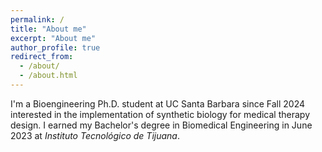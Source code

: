 ```yaml
---
permalink: /
title: "About me"
excerpt: "About me"
author_profile: true
redirect_from:
  - /about/
  - /about.html
---
```


I'm a Bioengineering Ph.D. student at UC Santa Barbara since Fall 2024 interested in the implementation of synthetic biology for medical therapy design. I earned my Bachelor's degree in Biomedical Engineering in June 2023 at <em>Instituto Tecnológico de Tijuana</em>.

<!--My research interests are focus on synthetic and systems biology approaches to create medical treatments.-->
